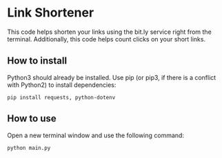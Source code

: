 # Link Shortener

This code helps shorten your links using the bit.ly service right from the terminal. Additionally, this code helps count clicks on your short links.
## How to install

Python3 should already be installed. Use pip (or pip3, if there is a conflict with Python2) to install dependencies:

```pip install requests, python-dotenv```

## How to use

Open a new terminal window and use the following command:
``` python 
python main.py